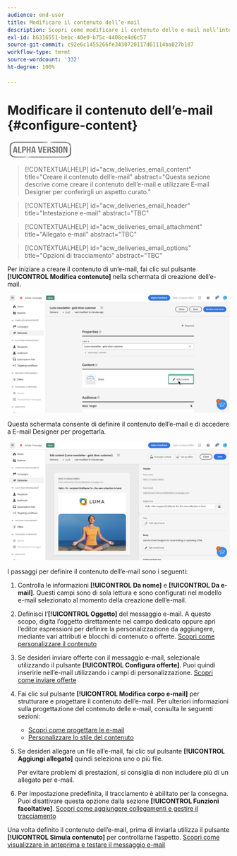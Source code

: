 ```yaml
---
audience: end-user
title: Modificare il contenuto dell’e-mail
description: Scopri come modificare il contenuto delle e-mail nell’interfaccia utente di Campaign Web
exl-id: b6316551-bebc-40e0-b75c-4408ce4d6c57
source-git-commit: c92e6c1455266fe3430720117d61114ba027b187
workflow-type: tm+mt
source-wordcount: '332'
ht-degree: 100%

---
```


# Modificare il contenuto dell’e-mail {#configure-content}

![](../assets/do-not-localize/badge.png)

>[!CONTEXTUALHELP]
>id="acw_deliveries_email_content"
>title="Creare il contenuto dell’e-mail"
>abstract="Questa sezione descrive come creare il contenuto dell’e-mail e utilizzare E-mail Designer per conferirgli un aspetto curato."

>[!CONTEXTUALHELP]
>id="acw_deliveries_email_header"
>title="Intestazione e-mail"
>abstract="TBC"

>[!CONTEXTUALHELP]
>id="acw_deliveries_email_attachment"
>title="Allegato e-mail"
>abstract="TBC"

>[!CONTEXTUALHELP]
>id="acw_deliveries_email_options"
>title="Opzioni di tracciamento"
>abstract="TBC"

Per iniziare a creare il contenuto di un’e-mail, fai clic sul pulsante **[!UICONTROL Modifica contenuto]** nella schermata di creazione dell’e-mail.

![](assets/edit-content.png)

Questa schermata consente di definire il contenuto dell’e-mail e di accedere a E-mail Designer per progettarla.

![](assets/content-dashboard.png)

I passaggi per definire il contenuto dell’e-mail sono i seguenti:

1. Controlla le informazioni **[!UICONTROL Da nome]** e **[!UICONTROL Da e-mail]**. Questi campi sono di sola lettura e sono configurati nel modello e-mail selezionato al momento della creazione dell’e-mail.

1. Definisci l’**[!UICONTROL Oggetto]** del messaggio e-mail. A questo scopo, digita l’oggetto direttamente nel campo dedicato oppure apri l’editor espressioni per definire la personalizzazione da aggiungere, mediante vari attributi e blocchi di contenuto o offerte. [Scopri come personalizzare il contenuto](../personalization/personalize.md)

1. Se desideri inviare offerte con il messaggio e-mail, selezionale utilizzando il pulsante **[!UICONTROL Configura offerte]**. Puoi quindi inserirle nell’e-mail utilizzando i campi di personalizzazione. [Scopri come inviare offerte](offers.md)

1. Fai clic sul pulsante **[!UICONTROL Modifica corpo e-mail]** per strutturare e progettare il contenuto dell’e-mail. Per ulteriori informazioni sulla progettazione del contenuto delle e-mail, consulta le seguenti sezioni:

   * [Scopri come progettare le e-mail](create-email-content.md)
   * [Personalizzare lo stile del contenuto](get-started-email-style.md)

1. Se desideri allegare un file all’e-mail, fai clic sul pulsante **[!UICONTROL Aggiungi allegato]** quindi seleziona uno o più file.

   Per evitare problemi di prestazioni, si consiglia di non includere più di un allegato per e-mail.

   <!--limitation on size + number of files?-->

1. Per impostazione predefinita, il tracciamento è abilitato per la consegna. Puoi disattivare questa opzione dalla sezione **[!UICONTROL Funzioni facoltative]**. [Scopri come aggiungere collegamenti e gestire il tracciamento](message-tracking.md)

Una volta definito il contenuto dell’e-mail, prima di inviarla utilizza il pulsante **[!UICONTROL Simula contenuto]** per controllarne l’aspetto. [Scopri come visualizzare in anteprima e testare il messaggio e-mail](../preview-test/preview-test.md)
